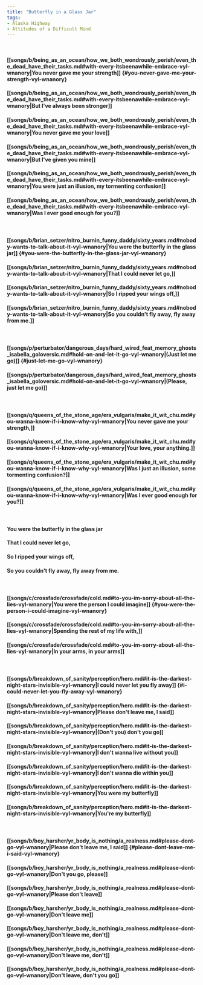 ```yaml
---
title: "Butterfly in a Glass Jar"
tags:
- Alaska Highway
- Attitudes of a Difficult Mind
---
```

&nbsp;
#### [[songs/b/being_as_an_ocean/how_we_both_wondrously_perish/even_the_dead_have_their_tasks.md#with-every-itsbeenawhile-embrace-vyl-wnanory|You never gave me your strength]] {#you-never-gave-me-your-strength-vyl-wnanory}
#### [[songs/b/being_as_an_ocean/how_we_both_wondrously_perish/even_the_dead_have_their_tasks.md#with-every-itsbeenawhile-embrace-vyl-wnanory|But I've always been stronger]]
#### [[songs/b/being_as_an_ocean/how_we_both_wondrously_perish/even_the_dead_have_their_tasks.md#with-every-itsbeenawhile-embrace-vyl-wnanory|You never gave me your love]]
#### [[songs/b/being_as_an_ocean/how_we_both_wondrously_perish/even_the_dead_have_their_tasks.md#with-every-itsbeenawhile-embrace-vyl-wnanory|But I've given you mine]]
#### [[songs/b/being_as_an_ocean/how_we_both_wondrously_perish/even_the_dead_have_their_tasks.md#with-every-itsbeenawhile-embrace-vyl-wnanory|You were just an illusion, my tormenting confusion]]
#### [[songs/b/being_as_an_ocean/how_we_both_wondrously_perish/even_the_dead_have_their_tasks.md#with-every-itsbeenawhile-embrace-vyl-wnanory|Was I ever good enough for you?]]
&nbsp;
#### [[songs/b/brian_setzer/nitro_burnin_funny_daddy/sixty_years.md#nobody-wants-to-talk-about-it-vyl-wnanory|You were the butterfly in the glass jar]] {#you-were-the-butterfly-in-the-glass-jar-vyl-wnanory}
#### [[songs/b/brian_setzer/nitro_burnin_funny_daddy/sixty_years.md#nobody-wants-to-talk-about-it-vyl-wnanory|That I could never let go,]]
#### [[songs/b/brian_setzer/nitro_burnin_funny_daddy/sixty_years.md#nobody-wants-to-talk-about-it-vyl-wnanory|So I ripped your wings off,]]
#### [[songs/b/brian_setzer/nitro_burnin_funny_daddy/sixty_years.md#nobody-wants-to-talk-about-it-vyl-wnanory|So you couldn't fly away, fly away from me.]]
&nbsp;
#### [[songs/p/perturbator/dangerous_days/hard_wired_feat_memory_ghosts_isabella_goloversic.md#hold-on-and-let-it-go-vyl-wnanory|(Just let me go)]] {#just-let-me-go-vyl-wnanory}
#### [[songs/p/perturbator/dangerous_days/hard_wired_feat_memory_ghosts_isabella_goloversic.md#hold-on-and-let-it-go-vyl-wnanory|(Please, just let me go)]]
&nbsp;
#### [[songs/q/queens_of_the_stone_age/era_vulgaris/make_it_wit_chu.md#you-wanna-know-if-i-know-why-vyl-wnanory|You never gave me your strength,]]
#### [[songs/q/queens_of_the_stone_age/era_vulgaris/make_it_wit_chu.md#you-wanna-know-if-i-know-why-vyl-wnanory|Your love, your anything.]]
#### [[songs/q/queens_of_the_stone_age/era_vulgaris/make_it_wit_chu.md#you-wanna-know-if-i-know-why-vyl-wnanory|Was I just an illusion, some tormenting confusion?]]
#### [[songs/q/queens_of_the_stone_age/era_vulgaris/make_it_wit_chu.md#you-wanna-know-if-i-know-why-vyl-wnanory|Was I ever good enough for you?]]
&nbsp;
#### You were the butterfly in the glass jar
#### That I could never let go,
#### So I ripped your wings off,
#### So you couldn't fly away, fly away from me.
&nbsp;
#### [[songs/c/crossfade/crossfade/cold.md#to-you-im-sorry-about-all-the-lies-vyl-wnanory|You were the person I could imagine]] {#you-were-the-person-i-could-imagine-vyl-wnanory}
#### [[songs/c/crossfade/crossfade/cold.md#to-you-im-sorry-about-all-the-lies-vyl-wnanory|Spending the rest of my life with,]]
#### [[songs/c/crossfade/crossfade/cold.md#to-you-im-sorry-about-all-the-lies-vyl-wnanory|In your arms, in your arms]]
&nbsp;
#### [[songs/b/breakdown_of_sanity/perception/hero.md#it-is-the-darkest-night-stars-invisible-vyl-wnanory|I could never let you fly away]] {#i-could-never-let-you-fly-away-vyl-wnanory}
#### [[songs/b/breakdown_of_sanity/perception/hero.md#it-is-the-darkest-night-stars-invisible-vyl-wnanory|Please don't leave me, I said]]
#### [[songs/b/breakdown_of_sanity/perception/hero.md#it-is-the-darkest-night-stars-invisible-vyl-wnanory|(Don't you) don't you go]]
#### [[songs/b/breakdown_of_sanity/perception/hero.md#it-is-the-darkest-night-stars-invisible-vyl-wnanory|I don't wanna live without you]]
#### [[songs/b/breakdown_of_sanity/perception/hero.md#it-is-the-darkest-night-stars-invisible-vyl-wnanory|I don't wanna die within you]]
#### [[songs/b/breakdown_of_sanity/perception/hero.md#it-is-the-darkest-night-stars-invisible-vyl-wnanory|You were my butterfly]]
#### [[songs/b/breakdown_of_sanity/perception/hero.md#it-is-the-darkest-night-stars-invisible-vyl-wnanory|You're my butterfly]]
&nbsp;
#### [[songs/b/boy_harsher/yr_body_is_nothing/a_realness.md#please-dont-go-vyl-wnanory|Please don't leave me, I said]] {#please-dont-leave-me-i-said-vyl-wnanory}
#### [[songs/b/boy_harsher/yr_body_is_nothing/a_realness.md#please-dont-go-vyl-wnanory|Don't you go, please]]
#### [[songs/b/boy_harsher/yr_body_is_nothing/a_realness.md#please-dont-go-vyl-wnanory|Please don't leave]]
#### [[songs/b/boy_harsher/yr_body_is_nothing/a_realness.md#please-dont-go-vyl-wnanory|Don't leave me]]
#### [[songs/b/boy_harsher/yr_body_is_nothing/a_realness.md#please-dont-go-vyl-wnanory|Don't leave me, don't]]
#### [[songs/b/boy_harsher/yr_body_is_nothing/a_realness.md#please-dont-go-vyl-wnanory|Don't leave me, don't]]
#### [[songs/b/boy_harsher/yr_body_is_nothing/a_realness.md#please-dont-go-vyl-wnanory|Don't leave, don't you go]]
